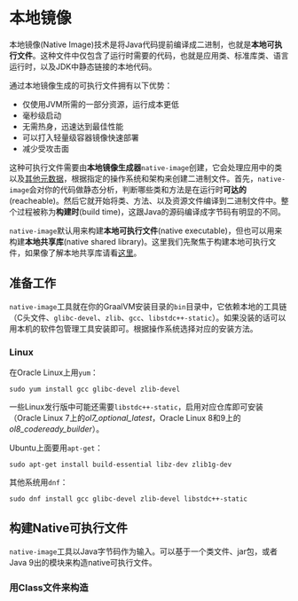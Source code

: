 # 本地镜像

本地镜像(Native Image)技术是将Java代码提前编译成二进制，也就是**本地可执行文件**。这种文件中仅包含了运行时需要的代码，也就是应用类、标准库类、语言运行时，以及JDK中静态链接的本地代码。

通过本地镜像生成的可执行文件拥有以下优势：

- 仅使用JVM所需的一部分资源，运行成本更低
- 毫秒级启动
- 无需热身，迅速达到最佳性能
- 可以打入轻量级容器镜像快速部署
- 减少受攻击面

这种可执行文件需要由**本地镜像生成器**`native-image`创建，它会处理应用中的类以及[其他元数据](../可达性元数据/可达性元数据.md)，根据指定的操作系统和架构来创建二进制文件。首先，`native-image`会对你的代码做静态分析，判断哪些类和方法是在运行时**可达的**(reacheable)。然后它就开始将类、方法、以及资源文件编译到二进制文件中。整个过程被称为**构建时**(build time)，这跟Java的源码编译成字节码有明显的不同。

`native-image`默认用来构建**本地可执行文件**(native executable)，但也可以用来构建**本地共享库**(native shared library)。这里我们先聚焦于构建本地可执行文件，如果像了解本地共享库请看[这里](../与本地代码的互操作性/与本地代码的互操作性.md)。

## 准备工作

`native-image`工具就在你的GraalVM安装目录的`bin`目录中，它依赖本地的工具链（C头文件、`glibc-devel`、`zlib`、`gcc`、`libstdc++-static`）。如果没装的话可以用本机的软件包管理工具安装即可。根据操作系统选择对应的安装方法。

### Linux

在Oracle Linux上用`yum`：

```shell
sudo yum install gcc glibc-devel zlib-devel
```

一些Linux发行版中可能还需要`libstdc++-static`，启用对应仓库即可安装（Oracle Linux 7上的*ol7_optional_latest*，Oracle Linux 8和9上的*ol8_codeready_builder*）。

Ubuntu上面要用`apt-get`：

```shell
sudo apt-get install build-essential libz-dev zlib1g-dev
```

其他系统用`dnf`：

```shell
sudo dnf install gcc glibc-devel zlib-devel libstdc++-static
```

## 构建Native可执行文件

`native-image`工具以Java字节码作为输入。可以基于一个类文件、jar包，或者Java 9出的模块来构造native可执行文件。

### 用Class文件来构造

